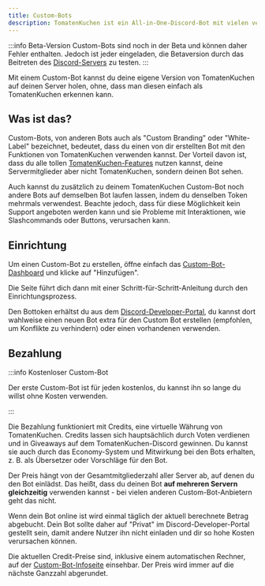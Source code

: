 ```yaml
---
title: Custom-Bots
description: TomatenKuchen ist ein All-in-One-Discord-Bot mit vielen verschiedenen Funktionen. Erklärt die kostenlose Custom-Bots-Funktion des Multipurpose-Bots.
---
```


:::info Beta-Version
Custom-Bots sind noch in der Beta und können daher Fehler enthalten.
Jedoch ist jeder eingeladen, die Betaversion durch das Beitreten des [Discord-Servers](https://tomatenkuchen.com/discord) zu testen.
:::

Mit einem Custom-Bot kannst du deine eigene Version von TomatenKuchen auf deinen Server holen, ohne, dass man diesen einfach als TomatenKuchen erkennen kann.

## Was ist das?

Custom-Bots, von anderen Bots auch als "Custom Branding" oder "White-Label" bezeichnet, bedeutet, dass du einen von dir erstellten Bot mit den Funktionen von TomatenKuchen verwenden kannst.
Der Vorteil davon ist, dass du alle tollen [TomatenKuchen-Features](/features) nutzen kannst, deine Servermitglieder aber nicht TomatenKuchen, sondern deinen Bot sehen.

Auch kannst du zusätzlich zu deinem TomatenKuchen Custom-Bot noch andere Bots auf demselben Bot laufen lassen, indem du denselben Token mehrmals verwendest.
Beachte jedoch, dass für diese Möglichkeit kein Support angeboten werden kann und sie Probleme mit Interaktionen, wie Slashcommands oder Buttons, verursachen kann.

## Einrichtung

Um einen Custom-Bot zu erstellen, öffne einfach das [Custom-Bot-Dashboard](https://tomatenkuchen.com/dashboard/custom) und klicke auf "Hinzufügen".

Die Seite führt dich dann mit einer Schritt-für-Schritt-Anleitung durch den Einrichtungsprozess.

Den Bottoken erhältst du aus dem [Discord-Developer-Portal](https://discord.com/developers/applications), du kannst dort wahlweise einen neuen Bot extra für den Custom Bot erstellen (empfohlen, um Konflikte zu verhindern) oder einen vorhandenen verwenden.

## Bezahlung

:::info Kostenloser Custom-Bot

Der erste Custom-Bot ist für jeden kostenlos, du kannst ihn so lange du willst ohne Kosten verwenden.

:::

Die Bezahlung funktioniert mit Credits, eine virtuelle Währung von TomatenKuchen. Credits lassen sich hauptsächlich durch Voten verdienen und in Giveaways auf dem TomatenKuchen-Discord gewinnen.
Du kannst sie auch durch das Economy-System und Mitwirkung bei den Bots erhalten, z. B. als Übersetzer oder Vorschläge für den Bot.

Der Preis hängt von der Gesamtmitgliederzahl aller Server ab, auf denen du den Bot einlädst. Das heißt, dass du deinen Bot **auf mehreren Servern gleichzeitig** verwenden kannst - bei vielen anderen Custom-Bot-Anbietern geht das nicht.

Wenn dein Bot online ist wird einmal täglich der aktuell berechnete Betrag abgebucht. Dein Bot sollte daher auf "Privat" im Discord-Developer-Portal gestellt sein, damit andere Nutzer ihn nicht einladen und dir so hohe Kosten verursachen können.

Die aktuellen Credit-Preise sind, inklusive einem automatischen Rechner, auf der [Custom-Bot-Infoseite](https://tomatenkuchen.com/custom) einsehbar.
Der Preis wird immer auf die nächste Ganzzahl abgerundet.
